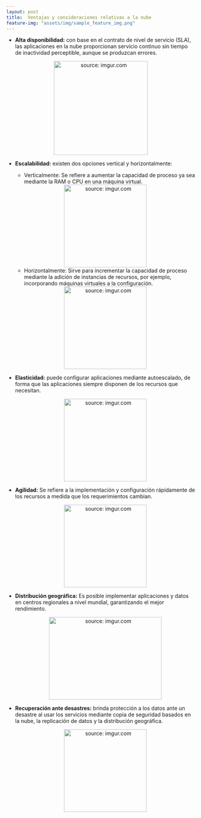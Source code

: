 ```yaml
---
layout: post
title:  Ventajas y consideraciones relativas a la nube
feature-img: "assets/img/sample_feature_img.png"
---
```


- **Alta disponibilidad:** con base en el contrato de nivel de servicio (SLA), las aplicaciones en la nube proporcionan servicio continuo sin tiempo de inactividad perceptible, aunque se produzcan errores.
<div align="center"><img src="https://i.imgur.com/Ix1AuDs.png" title="source: imgur.com" width="250" height="250"/></div>

- **Escalabilidad:** existen dos opciones vertical y horizontalmente:
   - Verticalmente: Se refiere a aumentar la capacidad de proceso ya sea mediante la RAM o CPU en una máquina virtual.
  
  <div align="center"><img src="https://i.imgur.com/9LTYpZH.png" title="source: imgur.com"  width="220" height="220"/></div>
  
     - Horizontalmente: Sirve para incrementar la capacidad de proceso mediante la adición de instancias de recursos, por ejemplo, incorporando máquinas virtuales a la configuración.
    
    <div align="center"><img src="https://i.imgur.com/8eGYX5g.png" title="source: imgur.com"  width="220" height="220"/></div>
   
    
- **Elasticidad:** puede configurar aplicaciones mediante autoescalado, de forma que las aplicaciones siempre disponen de los recursos que necesitan.
   <div align="center"><img src="https://i.imgur.com/uBealxv.png" title="source: imgur.com" width="220" height="220"/></div>

- **Agilidad:** Se refiere a la implementación y configuración rápidamente de los recursos a medida que los requerimientos cambian.
    <div align="center"><img src="https://i.imgur.com/K1AvXRT.png" title="source: imgur.com" width="220" height="220"/></div>

- **Distribución geográfica:** Es posible implementar aplicaciones y datos en centros regionales a nivel mundial, garantizando el mejor rendimiento.
    <div align="center"><img src="https://i.imgur.com/3ZKnls7.png" title="source: imgur.com" width="300" height="220"/></div>

- **Recuperación ante desastres:** brinda protección a los datos ante un desastre al usar los servicios mediante copia de seguridad basados en la nube, la replicación de datos y la distribución geográfica.
   <div align="center"><img src="https://i.imgur.com/NN0wSND.png" title="source: imgur.com" width="220" height="220"/></div>
